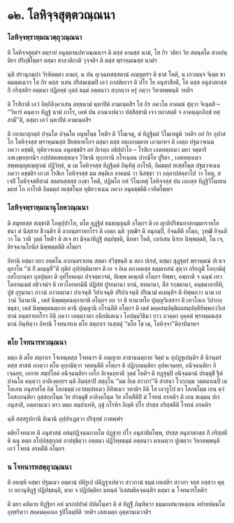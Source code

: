 <h1>๑๒. โลหิจฺจสุตฺตวณฺณนา</h1>
<h3>โลหิจฺจพฺราหฺมณวตฺถุวณฺณนา</h3>
<p>     ติ โลหิจฺจสุตฺตํฯ ตตฺรายํ อนุตฺตานปทวณฺณนาฯ ติ ตสฺส คามสฺส นามํ, โส กิร วติยา วิย สมนฺตโต สาลปนฺติยา ปริกฺขิโตฺตฯ ตสฺมา สาลวติกาติ วุจฺจติฯ ติ ตสฺส พฺราหฺมณสฺส นามํฯ</p>


<p> นฺติ ปรานุกมฺปา วิรหิตตฺตา ลามกํ, น ปน อุเจฺฉทสสฺสตานํ อญฺญตรํฯ ติ ชาตํ โหติ, น เกวลญฺจ จิเตฺต ชาตมตฺตเมวฯ โส กิร ตสฺส วเสน ปริสมเชฺฌปิ เอวํ ภาสติเยวฯ ติ ปโร โย อนุสาสียติ, โส ตสฺส อนุสาสกสฺส กิํ กริสฺสติฯ อตฺตนา ปฎิลทฺธํ กุสลํ ธมฺมํ อตฺตนาว สกฺกตฺวา ครุํ กตฺวา วิหาตพฺพนฺติ วทติฯ</p>


<p> ติ โรสิกาติ เอวํ อิตฺถิลิงฺควเสน ลทฺธนามํ นฺหาปิตํ อามเนฺตสิฯ โส กิร ภควโต อาคมนํ สุตฺวา จิเนฺตสิ – ‘‘วิหารํ คนฺตฺวา ทิฎฺฐํ นามํ ภาโร, เคหํ ปน อาณาเปตฺวา ปสฺสิสฺสามิ เจว ยถาสตฺติ จ อาคนฺตุกภิกฺขํ ทสฺสามี’’ติ, ตสฺมา เอวํ นฺหาปิตํ อามเนฺตสิฯ</p>


<p> ติ กถาผาสุกตฺถํ ปจฺฉโต ปจฺฉโต อนุพโนฺธ โหติฯ ติ วิโมเจตุ, ตํ ทิฎฺฐิคตํ วิโนเทตูติ วทติฯ อยํ กิร อุปาสโก โลหิจฺจสฺส พฺราหฺมณสฺส ปิยสหายโกฯ ตสฺมา ตสฺส อตฺถกามตาย เอวมาหฯ ติ เอตฺถ ปฐมวจเนน ภควา คชฺชติ, ทุติยวจเนน อนุคชฺชติฯ อยํ กิเรตฺถ  อธิปฺปาโย – โรสิเก เอตทตฺถเมว มยา จตฺตาริ อสเงฺขฺยยฺยานิฯ กปฺปสตสหสฺสญฺจ วิวิธานิ ทุกฺกรานิ กโรเนฺตน ปารมิโย ปูริตา , เอตทตฺถเมว สพฺพญฺญุตญฺญาณํ ปฎิวิทฺธํ, น เม โลหิจฺจสฺส ทิฎฺฐิคตํ ภินฺทิตุํ ภาโรติ, อิมมตฺถํ ทเสฺสโนฺต ปฐมวจเนน ภควา คชฺชติฯ เกวลํ โรสิเก  โลหิจฺจสฺส มม สนฺติเก อาคมนํ วา นิสชฺชา วา อลฺลาปสลฺลาโป วา โหตุ, สเจปิ โลหิจฺจสทิสานํ สตสหสฺสสฺส กงฺขา โหติ, ปฎิพโล อหํ วิโนเทตุํ โลหิจฺจสฺส ปน เอกสฺส ทิฎฺฐิวิโนทเน มยฺหํ โก ภาโรติ อิมมตฺถํ ทเสฺสโนฺต ทุติยวจเนน ภควา อนุคชฺชตีติ เวทิตโพฺพฯ</p>


<h3>โลหิจฺจพฺราหฺมณานุโยควณฺณนา</h3>
<p> ติ สมุทยสฺส สญฺชาติ โภคุปฺปาโท, ตโต อุฎฺฐิตํ ธนธญฺญนฺติ อโตฺถฯ ติ เย ญาติปริชนทาสกมฺมกราทโย ชนา ตํ นิสฺสาย ชีวนฺติฯ ติ ลาภนฺตรายกโรฯ ติ เอตฺถ นฺติ วุฑฺฒิฯ ติ อนุกมฺปี, อิจฺฉตีติ อโตฺถ, วุฑฺฒิํ อิจฺฉติ วา โน วาติ วุตฺตํ โหติฯ ติ สเจ สา มิจฺฉาทิฎฺฐิ สมฺปชฺชติ, นิยตา โหติ, เอกํเสน นิรเย นิพฺพตฺตติ, โน เจ, ติรจฺฉานโยนิยํ นิพฺพตฺตตีติ อโตฺถฯ</p>


<p> อิทานิ ยสฺมา ยถา อตฺตโน ลาภนฺตราเยน สตฺตา สํวิชฺชนฺติ น ตถา ปเรสํ, ตสฺมา สุฎฺฐุตรํ พฺราหฺมณํ ปเวเจตุกาโม ‘‘ตํ กิํ มญฺญสี’’ติ ทุติยํ อุปปตฺติมาหฯ ติ เย จ อิเม ตถาคตสฺส ธมฺมเทสนํ สุตฺวา อริยภูมิํ โอกฺกมิตุํ อสโกฺกนฺตา กุลปุตฺตา ติ อุปโยคเตฺถ ปจฺจตฺตวจนํ, ทิเพฺพ คเพฺภติ อโตฺถฯ ทิพฺพา, คพฺภาติ จ ฉนฺนํ เทวโลกานเมตํ อธิวจนํฯ ติ เทวโลกคามินิํ ปฎิปทํ ปูรยมานา ทานํ, ททมานา, สีลํ รกฺขมานา, คนฺธมาลาทีหิ, ปูชํ กุรุมานา ภาวนํ ภาวยมานา ปาเจนฺติ วิปาเจนฺติ ปริปาเจนฺติ ปริณามํ คเมนฺติฯ ติ ทิพฺพภวา นาม เทวานํ วิมานานิ , เตสํ นิพฺพตฺตนตฺถายาติ อโตฺถฯ อถ วา ติ ทานาทโย ปุญฺญวิเสสาฯ ติ เทวโลเก วิปากกฺขนฺธา, เตสํ นิพฺพตฺตนตฺถาย ตานิ ปุญฺญานิ กโรนฺตีติ อโตฺถฯ ติ เตสํ มคฺคสมฺปตฺติผลสมฺปตฺติทิพฺพภววิเสสานํ อนฺตรายกโรฯ อิติ ภควา เอตฺตาวตา อนิยมิเตเนว โอปมฺมวิธินา ยาว ภวคฺคา  อุคฺคตํ พฺราหฺมณสฺส มานํ ภินฺทิตฺวา อิทานิ โจทนารเห ตโย สตฺถาเร ทเสฺสตุํ ‘‘ตโย โข เม, โลหิจฺจา’’ติอาทิมาหฯ</p>


<h3>ตโย โจทนารหวณฺณนา</h3>
<p> ตตฺถ  ติ ตโย สตฺถาเร โจเทนฺตสฺส โจทนาฯ ติ อญฺญาย อาชานนตฺถาย จิตฺตํ น อุปฎฺฐเปนฺติฯ ติ นิรนฺตรํ ตสฺส สาสนํ อกตฺวา ตโต อุกฺกมิตฺวา วตฺตนฺตีติ อโตฺถฯ ติ ปฎิกฺกมนฺติยา อุปคเจฺฉยฺย, อนิจฺฉนฺติยา อิเจฺฉยฺย, เอกาย สมฺปโยคํ อนิจฺฉนฺติยา เอโก อิเจฺฉยฺยาติ วุตฺตํ โหติฯ ติ ทฎฺฐุมฺปิ อนิจฺฉมานํ ปรมฺมุขิํ ฐิตํ ปจฺฉโต คนฺตฺวา อาลิเงฺคยฺยฯ นฺติ อิมสฺสาปิ สตฺถุโน ‘‘มม อิเม สาวกา’’ติ สาสนา โวกฺกมฺม วตฺตมาเนปิ เต โลเภน อนุสาสโต อิมํ โลภธมฺมํ เอวํสมฺปทเมว อีทิสเมว วทามิฯ อิติ โส เอวรูโป ตว โลภธโมฺม เยน ตฺวํ โอสกฺกนฺติยา อุสฺสกฺกโนฺต วิย ปรมฺมุขิํ อาลิงฺคโนฺต วิย อโหสีติปิ ตํ โจทนํ อรหติฯ ติ เยน ธเมฺมน ปเร อนุสาสิ, อตฺตานเมว ตาว ตตฺถ สมฺปาเทหิ, อุชุํ กโรหิฯ กิญฺหิ ปโร ปรสฺส กริสฺสตีติ โจทนํ อรหติฯ</p>


<p> นฺติ สสฺสรูปกานิ ติณานิ อุปฺปาเฎตฺวา ปริสุทฺธํ กาตพฺพํฯ</p>


<p> ตติยโจทนาย ติ อนุสาสนํ อสมฺปฎิจฺฉนกาลโต ปฎฺฐาย ปโร อนุสาสิตโพฺพ, ปรสฺส  อนุสาสกสฺส กิํ กริสฺสตีติ นนุ ตตฺถ อโปฺปสฺสุกฺกตํ อาปชฺชิตฺวา อตฺตนา ปฎิวิทฺธธมฺมํ อตฺตนาว มาเนตฺวา ปูเชตฺวา วิหาตพฺพนฺติ เอวํ โจทนํ อรหตีติ อโตฺถฯ</p>


<h3>น โจทนารหสตฺถุวณฺณนา</h3>
<p>   ติ อยญฺหิ ยสฺมา ปฐมเมว อตฺตานํ ปติรูเป ปติฎฺฐาเปตฺวา สาวกานํ ธมฺมํ เทเสติฯ สาวกา จสฺส อสฺสวา หุตฺวา ยถานุสิฎฺฐํ ปฎิปชฺชนฺติ, ตาย จ ปฎิปตฺติยา มหนฺตํ วิเสสมธิคจฺฉนฺติฯ ตสฺมา น โจทนารโหติฯ</p>


<p> ติ มยา คหิตาย ทิฎฺฐิยา อหํ นรกปปาตํ ปปตโนฺตฯ   ติ ตํ ทิฎฺฐิํ ภินฺทิตฺวา ธมฺมเทสนาหเตฺถน อปายปตนโต อุทฺธริตฺวา สคฺคมคฺคถเล ฐปิโตมฺหีติ วทติฯ เสสเมตฺถ อุตฺตานเมวาติฯ</p>

</p>

</p>





